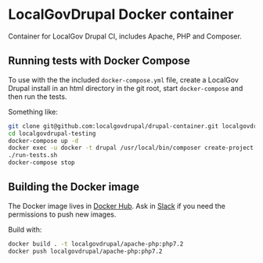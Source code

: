# LocalGovDrupal Docker container

Container for LocalGov Drupal CI, includes Apache, PHP and Composer.

## Running tests with Docker Compose

To use with the the included `docker-compose.yml` file, create a LocalGov Drupal install in an html directory in the git root, start `docker-compose` and then run the tests.

Something like:

```bash
git clone git@github.com:localgovdrupal/drupal-container.git localgovdrupal-testing
cd localgovdrupal-testing
docker-compose up -d
docker exec -u docker -t drupal /usr/local/bin/composer create-project --stability dev localgovdrupal/localgov-project /var/www/html
./run-tests.sh
docker-compose stop
```

## Building the Docker image

The Docker image lives in [Docker Hub](https://hub.docker.com/repository/docker/localgovdrupal/apache-php). Ask in [Slack](https://localgovdrupal.slack.com/) if you need the permissions to push new images.

Build with:

```bash
docker build . -t localgovdrupal/apache-php:php7.2
docker push localgovdrupal/apache-php:php7.2
```
